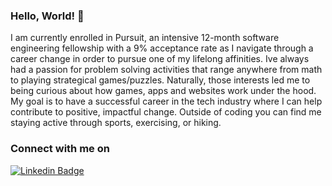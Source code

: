 ### Hello, World! 👋

I am currently enrolled in Pursuit, an intensive 12-month software engineering fellowship with a 9% acceptance rate as I navigate through a career change in order to pursue one of my lifelong affinities. Ive always had a passion for problem solving activities that range anywhere from math to playing strategical games/puzzles. Naturally, those interests led me to being curious about how games, apps and websites work under the hood. My goal is to have a successful career in the tech industry where I can help contribute to positive, impactful change. Outside of coding you can find me staying active through sports, exercising, or hiking.

### Connect with me on
[![Linkedin Badge](https://img.shields.io/badge/-LinkedIn-blue?style=flat&logo=Linkedin&logoColor=white)](https://www.linkedin.com/in/isidro-molina-b20497215/)

<!--
**imolina212/imolina212** is a ✨ _special_ ✨ repository because its `README.md` (this file) appears on your GitHub profile.

Here are some ideas to get you started:

- 🔭 I’m currently working on ...
- 🌱 I’m currently learning ...
- 👯 I’m looking to collaborate on ...
- 🤔 I’m looking for help with ...
- 💬 Ask me about ...
- 📫 How to reach me: ...
- 😄 Pronouns: ...
- ⚡ Fun fact: ...
-->
